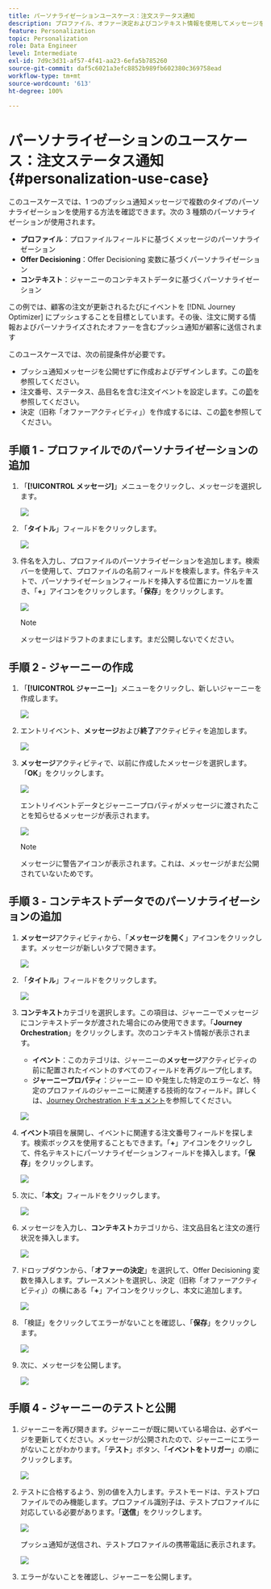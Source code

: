 ```yaml
---
title: パーソナライゼーションユースケース：注文ステータス通知
description: プロファイル、オファー決定およびコンテキスト情報を使用してメッセージをパーソナライズする方法を説明します
feature: Personalization
topic: Personalization
role: Data Engineer
level: Intermediate
exl-id: 7d9c3d31-af57-4f41-aa23-6efa5b785260
source-git-commit: daf5c6021a3efc8852b989fb602380c369758ead
workflow-type: tm+mt
source-wordcount: '613'
ht-degree: 100%

---
```


# パーソナライゼーションのユースケース：注文ステータス通知 {#personalization-use-case}

このユースケースでは、1 つのプッシュ通知メッセージで複数のタイプのパーソナライゼーションを使用する方法を確認できます。次の 3 種類のパーソナライゼーションが使用されます。

* **プロファイル**：プロファイルフィールドに基づくメッセージのパーソナライゼーション
* **Offer Decisioning**：Offer Decisioning 変数に基づくパーソナライゼーション
* **コンテキスト**：ジャーニーのコンテキストデータに基づくパーソナライゼーション

この例では、顧客の注文が更新されるたびにイベントを [!DNL Journey Optimizer] にプッシュすることを目標としています。その後、注文に関する情報およびパーソナライズされたオファーを含むプッシュ通知が顧客に送信されます

このユースケースでは、次の前提条件が必要です。

* プッシュ通知メッセージを公開せずに作成およびデザインします。この[節](../create-message.md)を参照してください。
* 注文番号、ステータス、品目名を含む注文イベントを設定します。この[節](../event/about-events.md)を参照してください。
* 決定（旧称「オファーアクティビティ」）を作成するには、この[節](../offers/offer-activities/create-offer-activities.md)を参照してください。

## 手順 1 - プロファイルでのパーソナライゼーションの追加

1. 「**[!UICONTROL メッセージ]**」メニューをクリックし、メッセージを選択します。

   ![](assets/perso-uc.png)

1. 「**タイトル**」フィールドをクリックします。

   ![](assets/perso-uc2.png)

1. 件名を入力し、プロファイルのパーソナライゼーションを追加します。検索バーを使用して、プロファイルの名前フィールドを検索します。件名テキストで、パーソナライゼーションフィールドを挿入する位置にカーソルを置き、「**+**」アイコンをクリックします。「**保存**」をクリックします。

   ![](assets/perso-uc3.png)

   >[!NOTE]
   >
   >メッセージはドラフトのままにします。まだ公開しないでください。

## 手順 2 - ジャーニーの作成

1. 「**[!UICONTROL ジャーニー]**」メニューをクリックし、新しいジャーニーを作成します。

   ![](assets/perso-uc4.png)

1. エントリイベント、**メッセージ**&#x200B;および&#x200B;**終了**&#x200B;アクティビティを追加します。

   ![](assets/perso-uc5.png)

1. **メッセージ**&#x200B;アクティビティで、以前に作成したメッセージを選択します。「**OK**」をクリックします。

   ![](assets/perso-uc6.png)

   エントリイベントデータとジャーニープロパティがメッセージに渡されたことを知らせるメッセージが表示されます。

   ![](assets/perso-uc7.png)

   >[!NOTE]
   >
   >メッセージに警告アイコンが表示されます。これは、メッセージがまだ公開されていないためです。

## 手順 3 - コンテキストデータでのパーソナライゼーションの追加

1. **メッセージ**&#x200B;アクティビティから、「**メッセージを開く**」アイコンをクリックします。メッセージが新しいタブで開きます。

   ![](assets/perso-uc8.png)

1. 「**タイトル**」フィールドをクリックします。

   ![](assets/perso-uc9.png)

1. **コンテキスト**&#x200B;カテゴリを選択します。この項目は、ジャーニーでメッセージにコンテキストデータが渡された場合にのみ使用できます。「**Journey Orchestration**」をクリックします。次のコンテキスト情報が表示されます。

   * **イベント**：このカテゴリは、ジャーニーの&#x200B;**メッセージ**&#x200B;アクティビティの前に配置されたイベントのすべてのフィールドを再グループ化します。
   * **ジャーニープロパティ**：ジャーニー ID や発生した特定のエラーなど、特定のプロファイルのジャーニーに関連する技術的なフィールド。詳しくは、[Journey Orchestration ドキュメント](../building-journeys/expression/journey-properties.md)を参照してください。

   ![](assets/perso-uc10.png)

1. **イベント**&#x200B;項目を展開し、イベントに関連する注文番号フィールドを探します。検索ボックスを使用することもできます。「**+**」アイコンをクリックして、件名テキストにパーソナライゼーションフィールドを挿入します。「**保存**」をクリックします。

   ![](assets/perso-uc11.png)

1. 次に、「**本文**」フィールドをクリックします。

   ![](assets/perso-uc12.png)

1. メッセージを入力し、**コンテキスト**&#x200B;カテゴリから、注文品目名と注文の進行状況を挿入します。

   ![](assets/perso-uc13.png)

1. ドロップダウンから、「**オファーの決定**」を選択して、Offer Decisioning 変数を挿入します。プレースメントを選択し、決定（旧称「オファーアクティビティ」）の横にある「**+**」アイコンをクリックし、本文に追加します。

   ![](assets/perso-uc14.png)

1. 「検証」をクリックしてエラーがないことを確認し、「**保存**」をクリックします。

   ![](assets/perso-uc15.png)

1. 次に、メッセージを公開します。

   ![](assets/perso-uc16.png)

## 手順 4 - ジャーニーのテストと公開

1. ジャーニーを再び開きます。ジャーニーが既に開いている場合は、必ずページを更新してください。メッセージが公開されたので、ジャーニーにエラーがないことがわかります。「**テスト**」ボタン、「**イベントをトリガー**」の順にクリックします。

   ![](assets/perso-uc17.png)

1. テストに合格するよう、別の値を入力します。テストモードは、テストプロファイルでのみ機能します。プロファイル識別子は、テストプロファイルに対応している必要があります。「**送信**」をクリックします。

   ![](assets/perso-uc18.png)

   プッシュ通知が送信され、テストプロファイルの携帯電話に表示されます。

   ![](assets/perso-uc19.png)

1. エラーがないことを確認し、ジャーニーを公開します。
